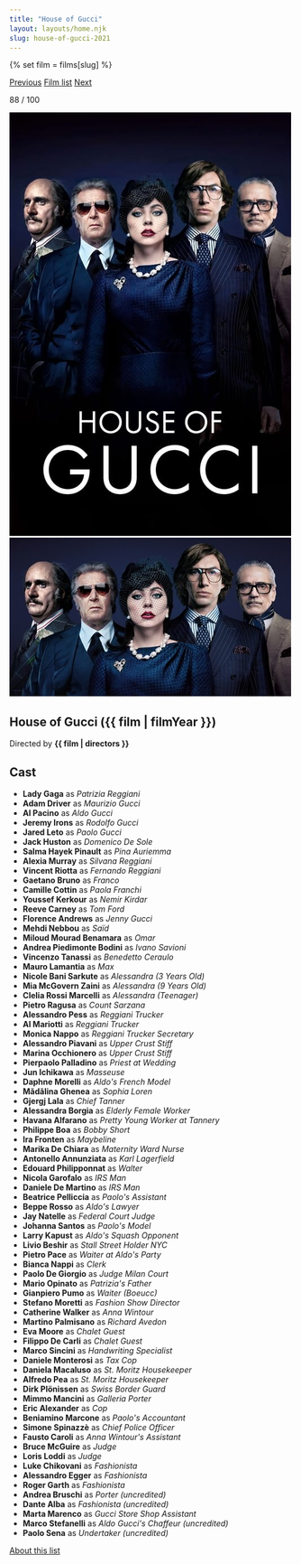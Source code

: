 ```yaml
---
title: "House of Gucci"
layout: layouts/home.njk
slug: house-of-gucci-2021
---
```


{% set film = films[slug] %}

<nav class="films">
  <a class="prev" href="../belfast-2021">Previous</a>
  <a href="../">Film list</a>
  <a class="next" href="../licorice-pizza-2021">Next</a>
</nav>

<p>88 / 100</p>

<article class="film">
  <div class="backdrop-and-poster">
    <img class="poster" src="../films/posters/house-of-gucci-2021.jpg" alt="">
    <img class="backdrop" src="../films/backdrops/house-of-gucci-2021.jpg" alt="">
  </div>

  <h1>House of Gucci ({{ film | filmYear }})</h1>

  

  <p class="director">
    Directed by <strong>{{ film | directors }}</strong>
  </p>


  <h2>
    Cast
  </h2>
  <ul>
            <li><strong>Lady Gaga</strong> as <em>Patrizia Reggiani</em></li>
        <li><strong>Adam Driver</strong> as <em>Maurizio Gucci</em></li>
        <li><strong>Al Pacino</strong> as <em>Aldo Gucci</em></li>
        <li><strong>Jeremy Irons</strong> as <em>Rodolfo Gucci</em></li>
        <li><strong>Jared Leto</strong> as <em>Paolo Gucci</em></li>
        <li><strong>Jack Huston</strong> as <em>Domenico De Sole</em></li>
        <li><strong>Salma Hayek Pinault</strong> as <em>Pina Auriemma</em></li>
        <li><strong>Alexia Murray</strong> as <em>Silvana Reggiani</em></li>
        <li><strong>Vincent Riotta</strong> as <em>Fernando Reggiani</em></li>
        <li><strong>Gaetano Bruno</strong> as <em>Franco</em></li>
        <li><strong>Camille Cottin</strong> as <em>Paola Franchi</em></li>
        <li><strong>Youssef Kerkour</strong> as <em>Nemir Kirdar</em></li>
        <li><strong>Reeve Carney</strong> as <em>Tom Ford</em></li>
        <li><strong>Florence Andrews</strong> as <em>Jenny Gucci</em></li>
        <li><strong>Mehdi Nebbou</strong> as <em>Saïd</em></li>
        <li><strong>Miloud Mourad Benamara</strong> as <em>Omar</em></li>
        <li><strong>Andrea Piedimonte Bodini</strong> as <em>Ivano Savioni</em></li>
        <li><strong>Vincenzo Tanassi</strong> as <em>Benedetto Ceraulo</em></li>
        <li><strong>Mauro Lamantia</strong> as <em>Max</em></li>
        <li><strong>Nicole Bani Sarkute</strong> as <em>Alessandra (3 Years Old)</em></li>
        <li><strong>Mia McGovern Zaini</strong> as <em>Alessandra (9 Years Old)</em></li>
        <li><strong>Clelia Rossi Marcelli</strong> as <em>Alessandra (Teenager)</em></li>
        <li><strong>Pietro Ragusa</strong> as <em>Count Sarzana</em></li>
        <li><strong>Alessandro Pess</strong> as <em>Reggiani Trucker</em></li>
        <li><strong>Al Mariotti</strong> as <em>Reggiani Trucker</em></li>
        <li><strong>Monica Nappo</strong> as <em>Reggiani Trucker Secretary</em></li>
        <li><strong>Alessandro Piavani</strong> as <em>Upper Crust Stiff</em></li>
        <li><strong>Marina Occhionero</strong> as <em>Upper Crust Stiff</em></li>
        <li><strong>Pierpaolo Palladino</strong> as <em>Priest at Wedding</em></li>
        <li><strong>Jun Ichikawa</strong> as <em>Masseuse</em></li>
        <li><strong>Daphne Morelli</strong> as <em>Aldo's French Model</em></li>
        <li><strong>Mădălina Ghenea</strong> as <em>Sophia Loren</em></li>
        <li><strong>Gjergj Lala</strong> as <em>Chief Tanner</em></li>
        <li><strong>Alessandra Borgia</strong> as <em>Elderly Female Worker</em></li>
        <li><strong>Havana Alfarano</strong> as <em>Pretty Young Worker at Tannery</em></li>
        <li><strong>Philippe Boa</strong> as <em>Bobby Short</em></li>
        <li><strong>Ira Fronten</strong> as <em>Maybeline</em></li>
        <li><strong>Marika De Chiara</strong> as <em>Maternity Ward Nurse</em></li>
        <li><strong>Antonello Annunziata</strong> as <em>Karl Lagerfield</em></li>
        <li><strong>Edouard Philipponnat</strong> as <em>Walter</em></li>
        <li><strong>Nicola Garofalo</strong> as <em>IRS Man</em></li>
        <li><strong>Daniele De Martino</strong> as <em>IRS Man</em></li>
        <li><strong>Beatrice Pelliccia</strong> as <em>Paolo's Assistant</em></li>
        <li><strong>Beppe Rosso</strong> as <em>Aldo's Lawyer</em></li>
        <li><strong>Jay Natelle</strong> as <em>Federal Court Judge</em></li>
        <li><strong>Johanna Santos</strong> as <em>Paolo's Model</em></li>
        <li><strong>Larry Kapust</strong> as <em>Aldo's Squash Opponent</em></li>
        <li><strong>Livio Beshir</strong> as <em>Stall Street Holder NYC</em></li>
        <li><strong>Pietro Pace</strong> as <em>Waiter at Aldo's Party</em></li>
        <li><strong>Bianca Nappi</strong> as <em>Clerk</em></li>
        <li><strong>Paolo De Giorgio</strong> as <em>Judge Milan Court</em></li>
        <li><strong>Mario Opinato</strong> as <em>Patrizia's Father</em></li>
        <li><strong>Gianpiero Pumo</strong> as <em>Waiter (Boeucc)</em></li>
        <li><strong>Stefano Moretti</strong> as <em>Fashion Show Director</em></li>
        <li><strong>Catherine Walker</strong> as <em>Anna Wintour</em></li>
        <li><strong>Martino Palmisano</strong> as <em>Richard Avedon</em></li>
        <li><strong>Eva Moore</strong> as <em>Chalet Guest</em></li>
        <li><strong>Filippo De Carli</strong> as <em>Chalet Guest</em></li>
        <li><strong>Marco Sincini</strong> as <em>Handwriting Specialist</em></li>
        <li><strong>Daniele Monterosi</strong> as <em>Tax Cop</em></li>
        <li><strong>Daniela Macaluso</strong> as <em>St. Moritz Housekeeper</em></li>
        <li><strong>Alfredo Pea</strong> as <em>St. Moritz Housekeeper</em></li>
        <li><strong>Dirk Plönissen</strong> as <em>Swiss Border Guard</em></li>
        <li><strong>Mimmo Mancini</strong> as <em>Galleria Porter</em></li>
        <li><strong>Eric Alexander</strong> as <em>Cop</em></li>
        <li><strong>Beniamino Marcone</strong> as <em>Paolo's Accountant</em></li>
        <li><strong>Simone Spinazzè</strong> as <em>Chief Police Officer</em></li>
        <li><strong>Fausto Caroli</strong> as <em>Anna Wintour's Assistant</em></li>
        <li><strong>Bruce McGuire</strong> as <em>Judge</em></li>
        <li><strong>Loris Loddi</strong> as <em>Judge</em></li>
        <li><strong>Luke Chikovani</strong> as <em>Fashionista</em></li>
        <li><strong>Alessandro Egger</strong> as <em>Fashionista</em></li>
        <li><strong>Roger Garth</strong> as <em>Fashionista</em></li>
        <li><strong>Andrea Bruschi</strong> as <em>Porter (uncredited)</em></li>
        <li><strong>Dante Alba</strong> as <em>Fashionista (uncredited)</em></li>
        <li><strong>Marta Marenco</strong> as <em>Gucci Store Shop Assistant</em></li>
        <li><strong>Marco Stefanelli</strong> as <em>Aldo Gucci's Chaffeur (uncredited)</em></li>
        <li><strong>Paolo Sena</strong> as <em>Undertaker (uncredited)</em></li>
  </ul>
</article>
<footer>
  <a href="../about">About this list</a>
</footer>
